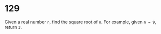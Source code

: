[_metadata_:difficulty]:-  "Medium"
[_metadata_:tags]:-        "math"

# 129

Given a real number `n`, find the square root of `n`. For example, given `n = 9`, return `3`.
